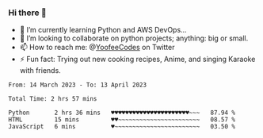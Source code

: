 ### Hi there 👋

<!--
**Sara-Pak/Sara-Pak** is a ✨ _special_ ✨ repository because its `README.md` (this file) appears on your GitHub profile.

Here are some ideas to get you started:
- 🤔 I’m looking for help with ...
- 💬 Ask me about ...
- 😄 Pronouns: ...


- 🔭 I’m currently working on getting certified in Google's IT Automation with Python and doing #100daysofcode in Python. 
-->
- 🌱 I’m currently learning Python and AWS DevOps...
- 👯 I’m looking to collaborate on python projects; anything: big or small.
- 📫 How to reach me: @[YoofeeCodes](https://twitter.com/YoofeeCodes) on Twitter
- ⚡ Fun fact: Trying out new cooking recipes, Anime, and singing Karaoke with friends.


<!--START_SECTION:waka-->

```text
From: 14 March 2023 - To: 13 April 2023

Total Time: 2 hrs 57 mins

Python       2 hrs 36 mins   ♥♥♥♥♥♥♥♥♥♥♥♥♥♥♥♥♥♥♥♥♥♥~~~   87.94 %
HTML         15 mins         ♥♥~~~~~~~~~~~~~~~~~~~~~~~   08.57 %
JavaScript   6 mins          ♥~~~~~~~~~~~~~~~~~~~~~~~~   03.50 %
```

<!--END_SECTION:waka-->
